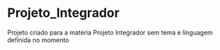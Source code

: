 # Projeto_Integrador
Projeto criado para a matéria Projeto Integrador sem tema e linguagem definida no momento
